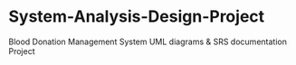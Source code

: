 # System-Analysis-Design-Project
Blood Donation Management System UML diagrams &amp; SRS documentation Project 
